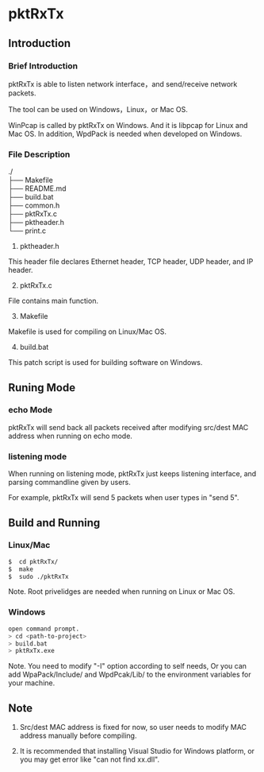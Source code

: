 # pktRxTx

## Introduction

### Brief Introduction

pktRxTx is able to listen network interface，and send/receive network packets.

The tool can be used on Windows，Linux，or Mac OS.

WinPcap is called by pktRxTx on Windows. And it is libpcap for Linux and Mac OS. In addition, WpdPack is needed when developed on Windows.


### File Description

./   
├── Makefile    
├── README.md   
├── build.bat   
├── common.h   
├── pktRxTx.c   
├── pktheader.h   
└── print.c   

1. pktheader.h

This header file declares Ethernet header, TCP header, UDP header, and IP header.

2. pktRxTx.c

File contains main function.

3. Makefile

Makefile is used for compiling on Linux/Mac OS.

4. build.bat

This patch script is used for building software on Windows.

## Runing Mode

### echo Mode

pktRxTx will send back all packets received after modifying src/dest MAC address when running on echo mode.

### listening mode

When running on listening mode, pktRxTx just keeps listening interface, and parsing commandline given by users.

For example, pktRxTx will send 5 packets when user  types in "send 5".


## Build and Running

###  Linux/Mac

```bash
$  cd pktRxTx/
$  make
$  sudo ./pktRxTx
```

Note. Root privelidges are needed when running on Linux or Mac OS.

### Windows

```bash
open command prompt.
> cd <path-to-project>
> build.bat  
> pktRxTx.exe
```

Note. You need to modify "-I" option according to self needs, Or you can add WpaPack/Include/ and WpdPcak/Lib/ to the environment variables for your machine.

## Note

1. Src/dest MAC address is fixed for now, so user needs to modify MAC address manually before compiling.

2. It is recommended that installing Visual Studio for Windows platform, or you may get error like "can not find xx.dll".
